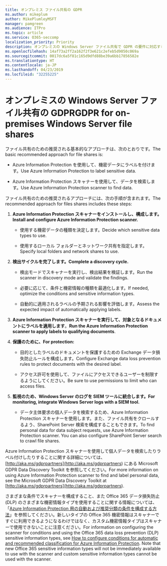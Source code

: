 ```yaml
---
title: オンプレミス ファイル共有の GDPR
ms.author: mikeplum
author: MikePlumleyMSFT
manager: pamgreen
ms.audience: ITPro
ms.topic: article
ms.service: O365-seccomp
localization_priority: Priority
description: オンプレミスの Windows Server ファイル共有で GDPR の要件に対応する方法について説明します。
ms.openlocfilehash: 14af73a2ff2a162f2f3e621c2efeb5d9050c069a
ms.sourcegitcommit: 0017dc6a5f81c165d9dfd88be39a6bb17856582e
ms.translationtype: HT
ms.contentlocale: ja-JP
ms.lasthandoff: 04/23/2019
ms.locfileid: "32255225"
---
```

# <a name="gdpr-for-on-premises-windows-server-file-shares"></a><span data-ttu-id="1ae94-103">オンプレミスの Windows Server ファイル共有の GDPR</span><span class="sxs-lookup"><span data-stu-id="1ae94-103">GDPR for on-premises Windows Server file shares</span></span>

<span data-ttu-id="1ae94-104">ファイル共有のための推奨される基本的なアプローチは、次のとおりです。</span><span class="sxs-lookup"><span data-stu-id="1ae94-104">The basic recommended approach for file shares is:</span></span>

-   <span data-ttu-id="1ae94-105">Azure Information Protection を使用して、機密データにラベルを付けます。</span><span class="sxs-lookup"><span data-stu-id="1ae94-105">Use Azure Information Protection to label sensitive data.</span></span>

-   <span data-ttu-id="1ae94-106">Azure Information Protection スキャナーを使用して、データを検索します。</span><span class="sxs-lookup"><span data-stu-id="1ae94-106">Use Azure Information Protection scanner to find data.</span></span>

<span data-ttu-id="1ae94-107">ファイル共有のための推奨されるアプローチには、次の手順が含まれます。</span><span class="sxs-lookup"><span data-stu-id="1ae94-107">The recommended approach for files shares includes these steps:</span></span>

1.  <span data-ttu-id="1ae94-108">**Azure Information Protection スキャナーをインストールし、構成します。**</span><span class="sxs-lookup"><span data-stu-id="1ae94-108">**Install and configure Azure Information Protection scanner.**</span></span>

    -   <span data-ttu-id="1ae94-109">使用する機密データの種類を決定します。</span><span class="sxs-lookup"><span data-stu-id="1ae94-109">Decide which sensitive data types to use.</span></span>

    -   <span data-ttu-id="1ae94-110">使用するローカル フォルダーとネットワーク共有を指定します。</span><span class="sxs-lookup"><span data-stu-id="1ae94-110">Specify local folders and network shares to use.</span></span>

2.  <span data-ttu-id="1ae94-111">**検出サイクルを完了します。**</span><span class="sxs-lookup"><span data-stu-id="1ae94-111">**Complete a discovery cycle.**</span></span>

    -   <span data-ttu-id="1ae94-112">検出モードでスキャナーを実行し、検出結果を検証します。</span><span class="sxs-lookup"><span data-stu-id="1ae94-112">Run the scanner in discovery mode and validate the findings.</span></span>

    -   <span data-ttu-id="1ae94-113">必要に応じて、条件と機密情報の種類を最適化します。</span><span class="sxs-lookup"><span data-stu-id="1ae94-113">If needed, optimize the conditions and sensitive information types.</span></span>

    -   <span data-ttu-id="1ae94-114">自動的に適用されるラベルの予期される影響を評価します。</span><span class="sxs-lookup"><span data-stu-id="1ae94-114">Assess the expected impact of automatically applying labels.</span></span>

3.  <span data-ttu-id="1ae94-115">**Azure Information Protection スキャナーを実行して、対象となるドキュメントにラベルを適用します**。</span><span class="sxs-lookup"><span data-stu-id="1ae94-115">**Run the Azure Information Protection scanner to apply labels to qualifying documents**.</span></span>

4.  <span data-ttu-id="1ae94-116">**保護のために、**</span><span class="sxs-lookup"><span data-stu-id="1ae94-116">**For protection:**</span></span>

    -   <span data-ttu-id="1ae94-117">目的としたラベルのドキュメントを保護するための Exchange データ損失防止ルールを構成します。</span><span class="sxs-lookup"><span data-stu-id="1ae94-117">Configure Exchange data loss prevention rules to protect documents with the desired label.</span></span>

    -   <span data-ttu-id="1ae94-118">アクセス許可を使用して、ファイルにアクセスできるユーザーを制限するようにしてください。</span><span class="sxs-lookup"><span data-stu-id="1ae94-118">Be sure to use permissions to limit who can access files.</span></span>

5.  <span data-ttu-id="1ae94-119">**監視のため、Windows Server のログを SIEM ツールに統合します。**</span><span class="sxs-lookup"><span data-stu-id="1ae94-119">**For monitoring, integrate Windows Server logs with a SIEM tool.**</span></span>

    -   <span data-ttu-id="1ae94-p101">データ主体要求の個人データを検索するため、Azure Information Protection スキャナーを使用します。また、ファイル共有をクロールするよう、SharePoint Server 検索を構成することもできます。</span><span class="sxs-lookup"><span data-stu-id="1ae94-p101">To find personal data for data subject requests, use Azure Information Protection scanner. You can also configure SharePoint Server search to crawl file shares.</span></span>

<span data-ttu-id="1ae94-122">Azure Information Protection スキャナーを使用して個人データを検索したりラベル付けしたりすることに関する詳細については、[http://aka.ms/gdprpartners](<http://aka.ms/gdprpartners>) にある Microsoft GDPR Data Discovery Toolkit を参照してください。</span><span class="sxs-lookup"><span data-stu-id="1ae94-122">For more information on using Azure Information Protection scanner to find and label personal data, see the Microsoft GDPR Data Discovery Toolkit at [http://aka.ms/gdprpartners](<http://aka.ms/gdprpartners>).</span></span>

<span data-ttu-id="1ae94-p102">さまざまな条件でスキャナーを構成すること、また Office 365 データ損失防止 (DLP) のさまざまな機密情報タイプを使用することに関する情報については、「[Azure Information Protection 用の自動および推奨分類の条件を構成する方法](https://docs.microsoft.com/ja-JP/information-protection/deploy-use/configure-policy-classification)」を参照してください。新しいタイプの Office 365 機密情報はスキャナーですぐに利用できるようになるわけではなく、カスタム機密情報タイプはスキャナーで使用できないことに注意ください。</span><span class="sxs-lookup"><span data-stu-id="1ae94-p102">For information on configuring the scanner for conditions and using the Office 365 data loss prevention (DLP) sensitive information types, see [How to configure conditions for automatic and recommended classification for Azure Information Protection](https://docs.microsoft.com/ja-JP/information-protection/deploy-use/configure-policy-classification). Note that new Office 365 sensitive information types will not be immediately available to use with the scanner and custom sensitive information types cannot be used with the scanner.</span></span>
